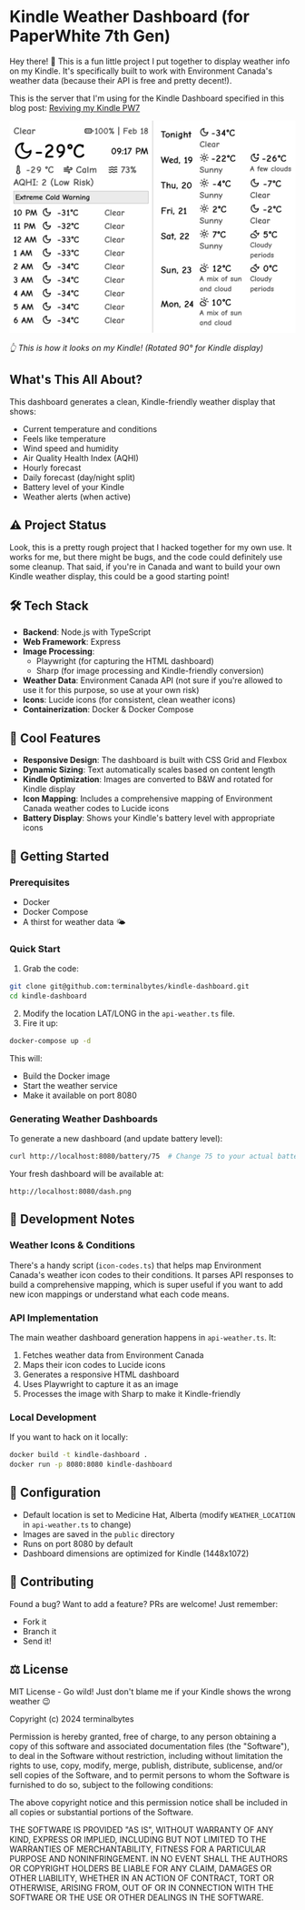# Kindle Weather Dashboard (for PaperWhite 7th Gen)

Hey there! 👋 This is a fun little project I put together to display weather info on my Kindle. It's specifically built to work with Environment Canada's weather data (because their API is free and pretty decent!).

This is the server that I'm using for the Kindle Dashboard specified in this blog post: 
[Reviving my Kindle PW7](https://terminalbytes.com/reviving-kindle-paperwhite-7th-gen/)

![Kindle Weather Dashboard](public/dash.png)

*👆 This is how it looks on my Kindle! (Rotated 90° for Kindle display)*

## What's This All About?

This dashboard generates a clean, Kindle-friendly weather display that shows:
- Current temperature and conditions
- Feels like temperature
- Wind speed and humidity
- Air Quality Health Index (AQHI)
- Hourly forecast
- Daily forecast (day/night split)
- Battery level of your Kindle
- Weather alerts (when active)

## ⚠️ Project Status

Look, this is a pretty rough project that I hacked together for my own use. It works for me, but there might be bugs, and the code could definitely use some cleanup. That said, if you're in Canada and want to build your own Kindle weather display, this could be a good starting point!

## 🛠️ Tech Stack

- **Backend**: Node.js with TypeScript
- **Web Framework**: Express
- **Image Processing**: 
  - Playwright (for capturing the HTML dashboard)
  - Sharp (for image processing and Kindle-friendly conversion)
- **Weather Data**: Environment Canada API (not sure if you're allowed to use it for this purpose, so use at your own risk)
- **Icons**: Lucide icons (for consistent, clean weather icons)
- **Containerization**: Docker & Docker Compose

## 🎨 Cool Features

- **Responsive Design**: The dashboard is built with CSS Grid and Flexbox
- **Dynamic Sizing**: Text automatically scales based on content length
- **Kindle Optimization**: Images are converted to B&W and rotated for Kindle display
- **Icon Mapping**: Includes a comprehensive mapping of Environment Canada weather codes to Lucide icons
- **Battery Display**: Shows your Kindle's battery level with appropriate icons

## 🚀 Getting Started

### Prerequisites

- Docker
- Docker Compose
- A thirst for weather data 🌤️

### Quick Start

1. Grab the code:
```bash
git clone git@github.com:terminalbytes/kindle-dashboard.git
cd kindle-dashboard
```
2. Modify the location LAT/LONG in the `api-weather.ts` file.
3. Fire it up:
```bash
docker-compose up -d
```

This will:
- Build the Docker image
- Start the weather service
- Make it available on port 8080

### Generating Weather Dashboards

To generate a new dashboard (and update battery level):

```bash
curl http://localhost:8080/battery/75  # Change 75 to your actual battery percentage
```

Your fresh dashboard will be available at:
```
http://localhost:8080/dash.png
```

## 🔧 Development Notes

### Weather Icons & Conditions

There's a handy script (`icon-codes.ts`) that helps map Environment Canada's weather icon codes to their conditions. It parses API responses to build a comprehensive mapping, which is super useful if you want to add new icon mappings or understand what each code means.

### API Implementation

The main weather dashboard generation happens in `api-weather.ts`. It:
1. Fetches weather data from Environment Canada
2. Maps their icon codes to Lucide icons
3. Generates a responsive HTML dashboard
4. Uses Playwright to capture it as an image
5. Processes the image with Sharp to make it Kindle-friendly

### Local Development

If you want to hack on it locally:

```bash
docker build -t kindle-dashboard .
docker run -p 8080:8080 kindle-dashboard
```

## 📝 Configuration

- Default location is set to Medicine Hat, Alberta (modify `WEATHER_LOCATION` in `api-weather.ts` to change)
- Images are saved in the `public` directory
- Runs on port 8080 by default
- Dashboard dimensions are optimized for Kindle (1448x1072)

## 🤝 Contributing

Found a bug? Want to add a feature? PRs are welcome! Just remember:
- Fork it
- Branch it
- Send it!

## ⚖️ License

MIT License - Go wild! Just don't blame me if your Kindle shows the wrong weather 😉

Copyright (c) 2024 terminalbytes

Permission is hereby granted, free of charge, to any person obtaining a copy
of this software and associated documentation files (the "Software"), to deal
in the Software without restriction, including without limitation the rights
to use, copy, modify, merge, publish, distribute, sublicense, and/or sell
copies of the Software, and to permit persons to whom the Software is
furnished to do so, subject to the following conditions:

The above copyright notice and this permission notice shall be included in all
copies or substantial portions of the Software.

THE SOFTWARE IS PROVIDED "AS IS", WITHOUT WARRANTY OF ANY KIND, EXPRESS OR
IMPLIED, INCLUDING BUT NOT LIMITED TO THE WARRANTIES OF MERCHANTABILITY,
FITNESS FOR A PARTICULAR PURPOSE AND NONINFRINGEMENT. IN NO EVENT SHALL THE
AUTHORS OR COPYRIGHT HOLDERS BE LIABLE FOR ANY CLAIM, DAMAGES OR OTHER
LIABILITY, WHETHER IN AN ACTION OF CONTRACT, TORT OR OTHERWISE, ARISING FROM,
OUT OF OR IN CONNECTION WITH THE SOFTWARE OR THE USE OR OTHER DEALINGS IN THE
SOFTWARE. 